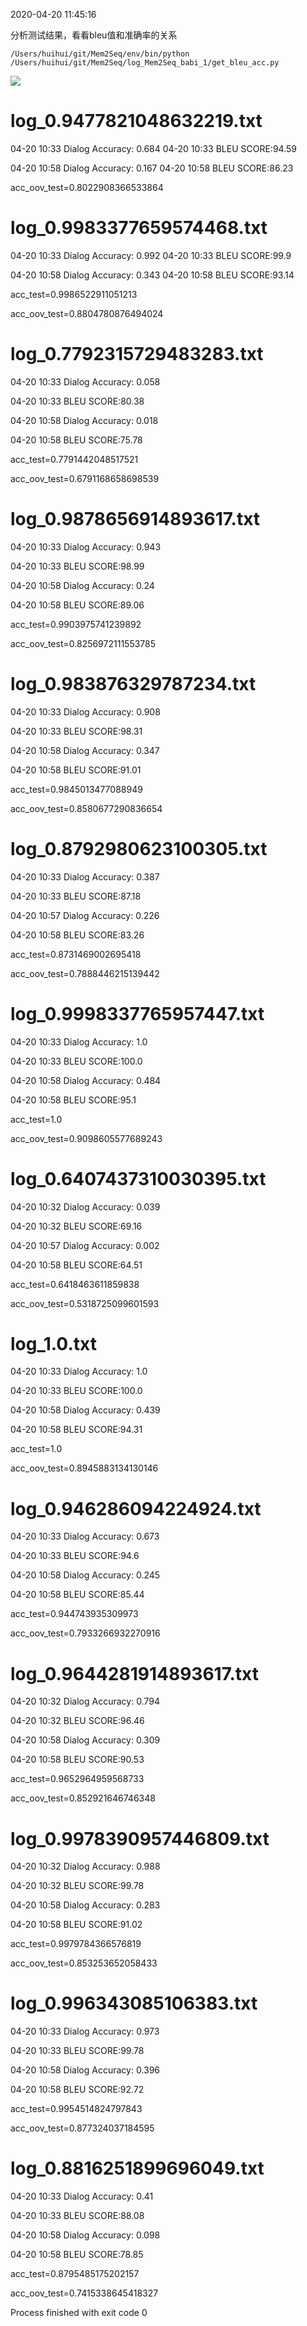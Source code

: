 2020-04-20 11:45:16

分析测试结果，看看bleu值和准确率的关系
```
/Users/huihui/git/Mem2Seq/env/bin/python /Users/huihui/git/Mem2Seq/log_Mem2Seq_babi_1/get_bleu_acc.py
```

![](2020-04-20-12-11-47.png)


#  log_0.9477821048632219.txt
04-20 10:33 Dialog Accuracy:	0.684
04-20 10:33 BLEU SCORE:94.59

04-20 10:58 Dialog Accuracy:	0.167
04-20 10:58 BLEU SCORE:86.23

acc_oov_test=0.8022908366533864


# log_0.9983377659574468.txt
04-20 10:33 Dialog Accuracy:	0.992
04-20 10:33 BLEU SCORE:99.9

04-20 10:58 Dialog Accuracy:	0.343
04-20 10:58 BLEU SCORE:93.14

acc_test=0.9986522911051213

acc_oov_test=0.8804780876494024


# log_0.7792315729483283.txt
04-20 10:33 Dialog Accuracy:	0.058

04-20 10:33 BLEU SCORE:80.38

04-20 10:58 Dialog Accuracy:	0.018

04-20 10:58 BLEU SCORE:75.78

acc_test=0.7791442048517521

acc_oov_test=0.6791168658698539

# log_0.9878656914893617.txt
04-20 10:33 Dialog Accuracy:	0.943

04-20 10:33 BLEU SCORE:98.99

04-20 10:58 Dialog Accuracy:	0.24

04-20 10:58 BLEU SCORE:89.06

acc_test=0.9903975741239892

acc_oov_test=0.8256972111553785

# log_0.983876329787234.txt
04-20 10:33 Dialog Accuracy:	0.908

04-20 10:33 BLEU SCORE:98.31

04-20 10:58 Dialog Accuracy:	0.347

04-20 10:58 BLEU SCORE:91.01

acc_test=0.9845013477088949

acc_oov_test=0.8580677290836654

# log_0.8792980623100305.txt
04-20 10:33 Dialog Accuracy:	0.387

04-20 10:33 BLEU SCORE:87.18

04-20 10:57 Dialog Accuracy:	0.226

04-20 10:58 BLEU SCORE:83.26

acc_test=0.8731469002695418

acc_oov_test=0.7888446215139442

# log_0.9998337765957447.txt
04-20 10:33 Dialog Accuracy:	1.0

04-20 10:33 BLEU SCORE:100.0

04-20 10:58 Dialog Accuracy:	0.484

04-20 10:58 BLEU SCORE:95.1

acc_test=1.0

acc_oov_test=0.9098605577689243

# log_0.6407437310030395.txt
04-20 10:32 Dialog Accuracy:	0.039

04-20 10:32 BLEU SCORE:69.16

04-20 10:57 Dialog Accuracy:	0.002

04-20 10:58 BLEU SCORE:64.51

acc_test=0.6418463611859838

acc_oov_test=0.5318725099601593

# log_1.0.txt
04-20 10:33 Dialog Accuracy:	1.0

04-20 10:33 BLEU SCORE:100.0

04-20 10:58 Dialog Accuracy:	0.439

04-20 10:58 BLEU SCORE:94.31

acc_test=1.0

acc_oov_test=0.8945883134130146

# log_0.946286094224924.txt
04-20 10:33 Dialog Accuracy:	0.673

04-20 10:33 BLEU SCORE:94.6

04-20 10:58 Dialog Accuracy:	0.245

04-20 10:58 BLEU SCORE:85.44

acc_test=0.944743935309973

acc_oov_test=0.7933266932270916

# log_0.9644281914893617.txt
04-20 10:32 Dialog Accuracy:	0.794

04-20 10:32 BLEU SCORE:96.46

04-20 10:58 Dialog Accuracy:	0.309

04-20 10:58 BLEU SCORE:90.53

acc_test=0.9652964959568733

acc_oov_test=0.852921646746348

# log_0.9978390957446809.txt
04-20 10:32 Dialog Accuracy:	0.988

04-20 10:32 BLEU SCORE:99.78

04-20 10:58 Dialog Accuracy:	0.283

04-20 10:58 BLEU SCORE:91.02

acc_test=0.9979784366576819

acc_oov_test=0.853253652058433

# log_0.996343085106383.txt
04-20 10:33 Dialog Accuracy:	0.973

04-20 10:33 BLEU SCORE:99.78

04-20 10:58 Dialog Accuracy:	0.396

04-20 10:58 BLEU SCORE:92.72

acc_test=0.9954514824797843

acc_oov_test=0.877324037184595

# log_0.8816251899696049.txt
04-20 10:33 Dialog Accuracy:	0.41

04-20 10:33 BLEU SCORE:88.08

04-20 10:58 Dialog Accuracy:	0.098

04-20 10:58 BLEU SCORE:78.85

acc_test=0.8795485175202157

acc_oov_test=0.7415338645418327


Process finished with exit code 0
